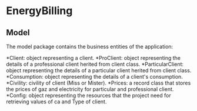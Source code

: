 # EnergyBilling
## Model
The model package contains the business entities of the application:

*Client: object representing a client.
*ProClient: object representing the details of a professional client herited from client class.
*ParticularClient: object representing the details of a particular client herited from client class.
*Consumption: object representing the details of a client's consumption.
*Civility: civility of client (Miss or Mister).
*Prices: a record class that stores the prices of gaz and electricity for particular and professional client.
*Config: object representing the resources that the project need for retrieving values of ca and Type of client.
